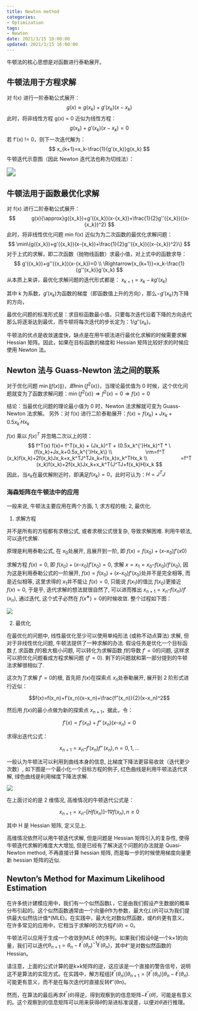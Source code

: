 ```yaml
---
title: Newton method
categories:
- Optimization
tags:
- Newton
date: 2021/3/15 10:00:00
updated: 2021/3/15 16:00:00
---
```


牛顿法的核心思想是对函数进行泰勒展开。

## 牛顿法用于方程求解

对 f(x) 进行一阶泰勒公式展开：
$$
g(x){\approx}g({x_k})+g'({x_k})(x-{x_k})
$$
此时，将非线性方程 g(x) = 0 近似为线性方程：
$$
g({x_k})+g'({x_k})(x-{x_k})=0
$$
若 f’(x) != 0，则下一次迭代解为：
$$
x_{k+1}=x_k-\frac{1}{g'(x_k)}g(x_k)
$$
牛顿迭代示意图（因此 Newton 迭代法也称为切线法）：

<img src="https://gitee.com/gaoyi-ai/image-bed/raw/master/images/898641-20160307083523241-1600667106.png" style="zoom:150%;" />

## 牛顿法用于函数最优化求解

对 f(x) 进行二阶泰勒公式展开：
$$
           g(x){\approx}g({x_k})+g'({x_k})(x-{x_k})+\frac{1}{2}g''({x_k}){(x-{x_k})^2}
$$
此时，将非线性优化问题 min f(x) 近似为为二次函数的最优化求解问题：
$$
\min\{g({x_k})+g'({x_k})(x-{x_k})+\frac{1}{2}g''({x_k}){(x-{x_k})^2}\}
$$
对于上式的求解，即二次函数（抛物线函数）求最小值，对上式中的函数求导：
$$
g'({x_k})+g''({x_k})(x-{x_k})=0 \\
\Rightarrow{x_{k+1}}=x_k-\frac{1}{g''(x_k)}g'(x_k)
$$
从本质上来讲，最优化求解问题的迭代形式都是： $x_{k+1}=x_k - kg'(x_k)$

其中 k 为系数，$g'({x_k})$为函数的梯度（即函数值上升的方向），那么$-g'({x_k})$为下降的方向，

最优化问题的标准形式是：求目标函数最小值，只要每次迭代沿着下降的方向迭代那么将逐渐达到最优，而牛顿将每次迭代的步长定为：$1/g''({x_k})$。

牛顿法的优点是收敛速度快，缺点是在用牛顿法进行最优化求解的时候需要求解 Hessian 矩阵。因此，如果在目标函数的梯度和 Hessian 矩阵比较好求的时候应使用 Newton 法。

## Newton 法与 Guass-Newton 法之间的联系

对于优化问题 $\min\left\|f(x)\right\|)，即\min\{f^2(x)\}$，当理论最优值为 0 时候，这个优化问题就变为了函数求解问题：$\min\{f^2(x)\}{\Rightarrow}f^2(x)=0{\Rightarrow}f(x)=0$ 

结论：当最优化问题的理论最小值为 0 时，Newton 法求解就可变为 Guass-Newton 法求解。 另外：对 f(x) 进行二阶泰勒展开：$f(x)=f(x_k)+Jx_k+0.5 x_k^{'} Hx_k$

$f(x)$ 乘以 $f(x)^T$ 并忽略二次以上的项：
$$
f^T(x) f(x)= f^T(x_k) + (Jx_k)^T  + (0.5x_k^{'}Hx_k)^T * \{f(x_k)+Jx_k+0.5x_k^{'}Hx_k\} \\
                       \rm=f^T (x_k)f(x_k)+2f(x_k)Jx_k+x_k^TJ^TJx_k+f(x_k)x_k^THx_k \\
                       =f^T (x_k)f(x_k)+2f(x_k)Jx_k+x_k^T(J^TJ+f(x_k)H)x_k
$$
因此，当$x_k$在最优解附近时，即满足$f(x_k)=0$，此时可认为：$H=J^TJ$

### 海森矩阵在牛顿法中的应用

一般来说, 牛顿法主要应用在两个方面, 1, 求方程的根; 2, 最优化.

1. 求解方程

并不是所有的方程都有求根公式, 或者求根公式很复杂, 导致求解困难. 利用牛顿法, 可以迭代求解.

原理是利用泰勒公式, 在 $x_0$处展开, 且展开到一阶, 即 $f(x)=f(x_0)+(x–x_0)f′(x0)$

求解方程 $f(x)=0$, 即 $f(x_0)+(x–x_0)f′(x_0)=0$, 求解 $x=x_1=x_0–f(x_0)/f′(x_0)$, 因为这是利用泰勒公式的一阶展开, $f(x)=f(x_0)+(x–x_0)f′(x_0)$处并不是完全相等, 而是近似相等, 这里求得的 $x_1$并不能让 $f(x)=0$, 只能说 $f(x_1)$的值比 $f(x_0)$更接近 $f(x)=0$, 于是乎, 迭代求解的想法就很自然了, 可以进而推出 $x_{n+1}=x_n–f(x_n)/f′(x_n)$, 通过迭代, 这个式子必然在 $f(x^∗)=0$的时候收敛. 整个过程如下图：

![](https://gitee.com/gaoyi-ai/image-bed/raw/master/images/697b070fjw1dvpdvfz24hj.jpg)

2. 最优化

在最优化的问题中, 线性最优化至少可以使用单纯形法 (或称不动点算法) 求解, 但对于非线性优化问题, 牛顿法提供了一种求解的办法. 假设任务是优化一个目标函数 $f$, 求函数 $f$的极大极小问题, 可以转化为求解函数 $f$的导数 $f′=0$的问题, 这样求可以把优化问题看成方程求解问题 ($f′=0$). 剩下的问题就和第一部分提到的牛顿法求解很相似了.

这次为了求解 $f′=0$的根, 首先把 $f(x)$在探索点 $x_n$处泰勒展开, 展开到 2 阶形式进行近似：

$$f(x)=f(x_n)+f′(x_n)(x–x_n)+\frac{f”(x_n)}{2}(x–x_n)^2$$

然后用 $f(x)$的最小点做为新的探索点 $x_{n+1}$，据此，令：

$$f′(x)=f′(x_n)+f”(x_n)(x–x_n)=0$$

求得出迭代公式：

$$x_{n+1}=x_n–f′(x_n)f”(x_n),n=0,1,…$$

一般认为牛顿法可以利用到曲线本身的信息, 比梯度下降法更容易收敛（迭代更少次数）, 如下图是一个最小化一个目标方程的例子, 红色曲线是利用牛顿法迭代求解, 绿色曲线是利用梯度下降法求解.

![](https://gitee.com/gaoyi-ai/image-bed/raw/master/images/20170616223638108)

在上面讨论的是 2 维情况, 高维情况的牛顿迭代公式是：

$$x_{n+1}=x_n–[Hf(x_n)]–1∇f(x_n),n≥0$$

其中 H 是 Hessian 矩阵, 定义见上. 

高维情况依然可以用牛顿迭代求解, 但是问题是 Hessian 矩阵引入的复杂性, 使得牛顿迭代求解的难度大大增加, 但是已经有了解决这个问题的办法就是 Quasi-Newton method, 不再直接计算 hessian 矩阵, 而是每一步的时候使用梯度向量更新 hessian 矩阵的近似.

## Newton’s Method for Maximum Likelihood Estimation

在许多统计建模应用中，我们有一个似然函数$L$，它是由我们假设产生数据的概率分布引起的。这个似然函数通常由一个向量$θ$作为参数，最大化$L(θ)$可以为我们提供最大似然估计值*(MLE)。在实践中，最大化对数似然函数，或$ℓ(θ)$更有意义，在许多常见的应用中，它相当于求解$θ$的次方程$ℓ′(θ)=0$。

牛顿法可以应用于生成一个收敛到MLE $\hat{\theta}$的序列。如果我们假设θ是一个k×1的向量，我们可以迭代$\theta_{n+1} = \theta_n - \ell^{\prime\prime}(\theta_n)^{-1}\ell^\prime(\theta_n)$，其中ℓ’‘是对数似然函数的Hessian。

请注意，上面的公式计算的是k×k矩阵的逆，这应该是一个直接的警告信号，说明这不是算法的实现方式。在实践中，解方程组$[\ell^{\prime\prime}(\theta_n)]\theta_{n+1} = [\ell^{\prime\prime}(\theta_n)]\theta_n-\ell^\prime(\theta_n).$可能更有意义，而不是在每次迭代时直接反转ℓ′′(θn)。

然而，在算法的最后再求$\ell^{\prime\prime}(\theta)$得逆，得到观察到的信息矩阵$-\ell^{\prime\prime}(\hat{\theta})$，可能是有意义的。这个观察到的信息矩阵可以用来获得$\hat{\theta}$的渐进标准误差，以便对$\theta$进行推理。

